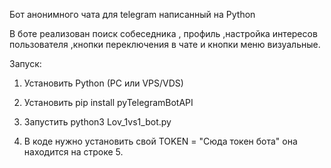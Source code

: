 Бот анонимного чата для telegram написанный на Python
 
В боте реализован поиск собеседника , профиль ,настройка интересов пользователя ,кнопки переключения в чате и кнопки меню визуальные.

Запуск:


1. Установить Python (PC или VPS/VDS)

2. Установить pip install pyTelegramBotAPI

3. Запустить python3 Lov_1vs1_bot.py

4. В коде нужно установить свой TOKEN = "Сюда токен бота" она находится на строке 5.
